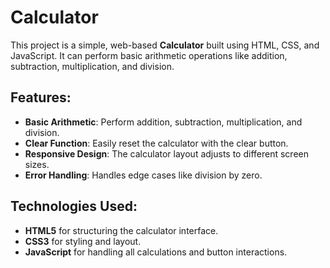 # **Calculator**

This project is a simple, web-based **Calculator** built using HTML, CSS, and JavaScript. It can perform basic arithmetic operations like addition, subtraction, multiplication, and division.

## **Features**:
- **Basic Arithmetic**: Perform addition, subtraction, multiplication, and division.
- **Clear Function**: Easily reset the calculator with the clear button.
- **Responsive Design**: The calculator layout adjusts to different screen sizes.
- **Error Handling**: Handles edge cases like division by zero.

## **Technologies Used**:
- **HTML5** for structuring the calculator interface.
- **CSS3** for styling and layout.
- **JavaScript** for handling all calculations and button interactions.
